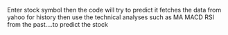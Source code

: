 Enter stock symbol then the code will try to predict it fetches the data from yahoo for history then use the technical analyses such as MA MACD RSI from the past....to predict the stock 
